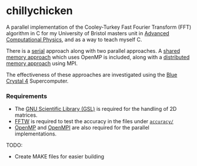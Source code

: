 # chillychicken
A parallel implementation of the Cooley-Turkey Fast Fourier Transform (FFT) algorithm in C for my University of Bristol masters unit in [Advanced Computational Physics](https://www.bris.ac.uk/unit-programme-catalogue/UnitDetails.jsa?unitCode=PHYSM0032), and as a way to teach myself C.

There is a [serial](fft_serial.c) approach along with two parallel approaches. A [shared memory approach](fft_omp.c) which uses OpenMP is included, along with a [distributed memory approach](fft_mpi.c) using MPI.   

The effectiveness of these approaches are investigated using the [Blue Crystal 4](https://www.acrc.bris.ac.uk/acrc/phase4.htm) Supercomputer.

### Requirements

- The [GNU Scientific Library (GSL)](https://www.gnu.org/software/gsl/) is required for the handling of 2D matrices.
- [FFTW](https://fftw.org/) is required to test the accuracy in the files under [`accuracy/`](accuracy/) 
- [OpenMP](https://www.openmp.org/) and [OpenMPI](https://www.open-mpi.org/) are also required for the parallel implementations.

TODO:

- Create MAKE files for easier building

